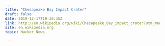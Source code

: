 ```yaml
---
title: "Chesapeake Bay Impact Crater"
draft: false
date: 2019-12-17T19:30:36Z
link: http://en.wikipedia.org/wiki/Chesapeake_Bay_impact_crater?utm_medium=RSS&utm_source=hune
site: en.wikipedia.org
topic: Hacker News  

---
```

